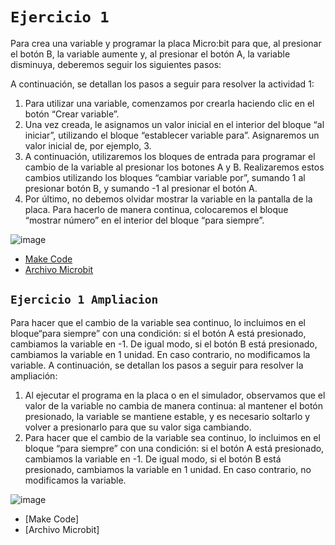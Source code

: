 # `Ejercicio 1`

Para crea una variable y programar la placa Micro:bit para que, al presionar el botón B, la variable aumente y, al presionar el botón A, la variable disminuya,
deberemos seguir los siguientes pasos:

A continuación, se detallan los pasos a seguir para resolver la actividad 1:

1. Para utilizar una variable, comenzamos por crearla haciendo clic en el botón “Crear variable”.
2. Una vez creada, le asignamos un valor inicial en el interior del bloque “al iniciar”, utilizando el bloque “establecer variable para”. Asignaremos un valor inicial de, por ejemplo, 3.
3. A continuación, utilizaremos los bloques de entrada para programar el
cambio de la variable al presionar los botones A y B. Realizaremos estos
cambios utilizando los bloques “cambiar variable por”, sumando 1 al
presionar botón B, y sumando -1 al presionar el botón A.
4. Por último, no debemos olvidar mostrar la variable en la pantalla de la placa. Para hacerlo de manera continua, colocaremos el bloque “mostrar número” en el interior del bloque “para siempre”.
 
![image](https://user-images.githubusercontent.com/114906861/206123329-64542d08-3b8b-4dea-b8e4-2f0cc1a12309.PNG)
- [Make Code](https://makecode.microbit.org/#editor)
- [Archivo Microbit](https://github.com/LarryWestbrook/Microbit/blob/main/microbit-proyecto%20(1).hex) 

## `Ejercicio 1 Ampliacion`

Para hacer que el cambio de la variable sea continuo, lo incluimos en el bloque“para siempre” con una condición: si el botón A está presionado, cambiamos la
variable en -1. De igual modo, si el botón B está presionado, cambiamos la variable
en 1 unidad. En caso contrario, no modificamos la variable.
A continuación, se detallan los pasos a seguir para resolver la ampliación:
1. Al ejecutar el programa en la placa o en el simulador, observamos que el
valor de la variable no cambia de manera continua: al mantener el botón
presionado, la variable se mantiene estable, y es necesario soltarlo y volver
a presionarlo para que su valor siga cambiando.
2. Para hacer que el cambio de la variable sea continuo, lo incluimos en el
bloque “para siempre” con una condición: si el botón A está presionado,
cambiamos la variable en -1. De igual modo, si el botón B está presionado,
cambiamos la variable en 1 unidad. En caso contrario, no modificamos la
variable.

![image](https://user-images.githubusercontent.com/114906861/206127137-8470607b-74b5-43db-ab4b-460b32f1b613.png)
- [Make Code]
- [Archivo Microbit]
